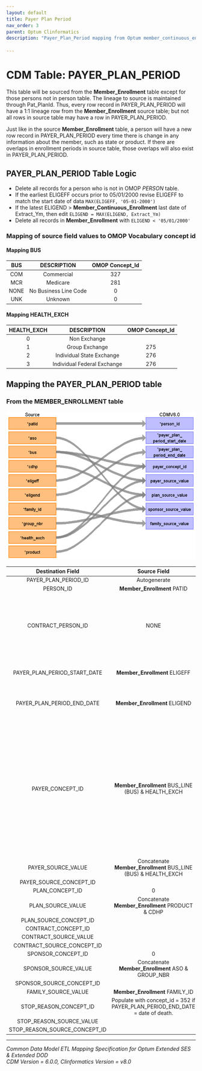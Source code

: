 ```yaml
---
layout: default
title: Payer Plan Period
nav_order: 3
parent: Optum Clinformatics
description: "Payer_Plan_Period mapping from Optum member_continuous_enrollment table"

---
```


# CDM Table: PAYER_PLAN_PERIOD

This table will be sourced from the **Member_Enrollment** table except for those persons not in person table. The lineage to source is maintained through Pat_PlanId. Thus, every row record in PAYER_PLAN_PERIOD will have a 1:1 lineage row from the **Member_Enrollment** source table; but not all rows in source table may have a row in PAYER_PLAN_PERIOD. 

Just like in the source **Member_Enrollment** table, a person will have a new row record in PAYER_PLAN_PERIOD every time there is change in any information about the member, such as state or product. If there are overlaps in enrollment periods in source table, those overlaps will also exist in PAYER_PLAN_PERIOD.  

## **PAYER_PLAN_PERIOD Table Logic**

- Delete all records for a person who is not in OMOP *PERSON* table.  
- If the earliest ELIGEFF occurs prior to 05/01/2000 revise ELIGEFF to match the start date of data `MAX(ELIGEFF, '05-01-2000')`
- If the latest ELIGEND > **Member_Continuous_Enrollment** last date of Extract_Ym, then edit `ELIGEND = MAX(ELIGEND, Extract_Ym)`
- Delete all records in **Member_Enrollment** with `ELIGEND < '05/01/2000'`

### **Mapping of source field values to OMOP Vocabulary concept id**

#### **Mapping BUS**

|**BUS**|**DESCRIPTION**|**OMOP Concept_Id**|
|:-----:|:-----:|:-----:|
COM|Commercial|327
MCR|Medicare|281
NONE|No Business Line Code|0
UNK|Unknown|0

#### **Mapping HEALTH_EXCH**

|**HEALTH_EXCH**|**DESCRIPTION**|**OMOP Concept_Id**|
|:-----:|:-----:|:-----:|
0|Non Exchange|
1|Group Exchange|275
2|Individual State Exchange|276
3|Individual Federal Exchange|276

## **Mapping the PAYER_PLAN_PERIOD table**
### From the MEMBER_ENROLLMENT table
![](images/image6.png)

**Destination Field**|**Source Field**|**Applied Rule**|**Comment**
:-----:|:-----:|:-----:|:-----:
PAYER_PLAN_PERIOD_ID|Autogenerate | | 
PERSON_ID|**Member_Enrollment** PATID| |
CONTRACT_PERSON_ID|NONE|Cannot be generated in Optum DOD/SES|Optum has FAMILY_ID to person's within family. But, it does not indicate which person in the family is the contract holder. 
PAYER_PLAN_PERIOD_START_DATE|**Member_Enrollment** ELIGEFF|Minimum start date of enrollment in a plan.|[See Table Logic](#PAYER_PLAN_PERIOD-Table-Logic)
PAYER_PLAN_PERIOD_END_DATE|**Member_Enrollment** ELIGEND|Maximum end date of a continuous enrollment in a plan.|[See Table Logic](#PAYER_PLAN_PERIOD-Table-Logic)
PAYER_CONCEPT_ID|**Member_Enrollment** BUS_LINE (BUS) & HEALTH_EXCH|[See mapping for BUS](#mapping-bus) [and HEALTH_EXCH](#Mapping-HEALTH_EXCH)|Use multi step process to assign concept_id. <br> Check BUS = 'MCR' Yes: assign concept_id. <br> Else, <br> Check if HEALTH_EXCH in (1,2,3) Yes: assign concept_id. <br>Else, <br> Check if BUS = 'COM' Yes: assign concept_id. <br> Else, assign 0 as concept_id. 
PAYER_SOURCE_VALUE|Concatenate **Member_Enrollment** BUS_LINE (BUS) & HEALTH_EXCH||
PAYER_SOURCE_CONCEPT_ID|||
PLAN_CONCEPT_ID|0||
PLAN_SOURCE_VALUE|Concatenate **Member_Enrollment** PRODUCT & CDHP||
PLAN_SOURCE_CONCEPT_ID| | |
CONTRACT_CONCEPT_ID| | |
CONTRACT_SOURCE_VALUE| | |
CONTRACT_SOURCE_CONCEPT_ID| | |
SPONSOR_CONCEPT_ID|0| |
SPONSOR_SOURCE_VALUE|Concatenate **Member_Enrollment** ASO & GROUP_NBR| |
SPONSOR_SOURCE_CONCEPT_ID| | |
FAMILY_SOURCE_VALUE|**Member_Enrollment** FAMILY_ID | |
STOP_REASON_CONCEPT_ID|Populate with concept_id = 352 if PAYER_PLAN_PERIOD_END_DATE = date of death.| |
STOP_REASON_SOURCE_VALUE|| |
STOP_REASON_SOURCE_CONCEPT_ID| | |

---
*Common Data Model ETL Mapping Specification for Optum Extended SES & Extended DOD*
<br>*CDM Version = 6.0.0, Clinformatics Version = v8.0*